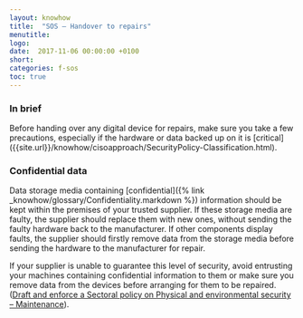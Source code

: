 ```yaml
---
layout: knowhow
title:  "SOS – Handover to repairs"
menutitle:
logo:
date:  2017-11-06 00:00:00 +0100
short:
categories: f-sos
toc: true
---
```


<h3 class="titre-page">In brief</h3>
Before handing over any digital device for repairs, make sure you take a few precautions, especially if the hardware or data backed up on it is [critical]({{site.url}}/knowhow/cisoapproach/SecurityPolicy-Classification.html).

<h3 class="titre-page">Confidential data</h3>
Data storage media containing [confidential]({% link _knowhow/glossary/Confidentiality.markdown %}) information should be kept within the premises of your trusted supplier. If these storage media are faulty, the supplier should replace them with new ones, without sending the faulty hardware back to the manufacturer. If other components display faults, the supplier should firstly remove data from the storage media before sending the hardware to the manufacturer for repair.

If your supplier is unable to guarantee this level of security, avoid entrusting your machines containing confidential information to them or make sure you remove data from the devices before arranging for them to be repaired. ([Draft and enforce a Sectoral policy on Physical and environmental security – Maintenance](({{site.url}}/knowhow/cisoapproach/SecurityPolicy-PhysicalAndEnvironmentalSecurity.html#maintenance))).
